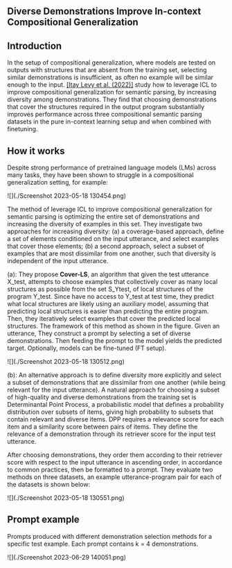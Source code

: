## Diverse Demonstrations Improve In-context Compositional Generalization



## Introduction

In the setup of compositional generalization, where models are tested on outputs with structures that are absent from the training set, selecting similar demonstrations is insufficient, as often no example will be similar enough to the input. [\[Itay Levy et al. (2022)\]](https://arxiv.org/abs/2212.06800) study how to leverage ICL to improve compositional generalization for semantic parsing, by increasing diversity among demonstrations. They find that choosing demonstrations that cover the structures required in the output program substantially improves performance across three compositional semantic parsing datasets in the pure in-context learning setup and when combined with finetuning. 

## How it works

Despite strong performance of pretrained language models (LMs) across many tasks, they have been shown to struggle in a compositional generalization setting, for example:

![](./Screenshot 2023-05-18 130454.png)

The method of leverage ICL to improve compositional generalization for semantic parsing is optimizing the entire set of demonstrations and increasing the diversity of examples in this set. They investigate two approaches for increasing diversity: (a) a coverage-based approach, define a set of elements conditioned on the input utterance, and select examples that cover those elements; (b) a second approach, select a subset of examples that are most dissimilar from one another, such that diversity is independent of the input utterance.

(a): They propose **Cover-LS**,  an algorithm that given the test utterance X_test, attempts to choose examples that collectively cover as many local structures as possible from the set S_Ytest, of local structures of the program Y_test. Since have no access to Y_test at test time, they predict what local structures are likely using an auxiliary model, assuming that predicting local structures is easier than predicting the entire program. Then, they iteratively select examples that cover the predicted local structures. The framework of this method as shown in the figure. Given an utterance, They construct a prompt by selecting a set of diverse demonstrations. Then feeding the prompt to the model yields the predicted target. Optionally, models can be fine-tuned (FT setup).

![](./Screenshot 2023-05-18 130512.png)

(b): An alternative approach is to define diversity more explicitly and select a subset of demonstrations that are dissimilar from one another (while being relevant for the input utterance). A natural approach for choosing a subset of high-quality and diverse demonstrations from the training set is Determinantal Point Process, a probabilistic model that defines a probability distribution over subsets of items, giving high probability to subsets that contain relevant and diverse items. DPP requires a relevance score for each item and a similarity score between pairs of items. They define the relevance of a demonstration through its retriever score for the input test utterance. 

After choosing demonstrations, they order them according to their retriever score with respect to the input utterance in ascending order, in accordance to common practices, then be formatted to a prompt. They evaluate two methods on three datasets, an example utterance-program pair for each of the datasets is shown below:

![](./Screenshot 2023-05-18 130551.png)



## Prompt example

Prompts produced with different demonstration selection methods for a specific test example. Each prompt contains k = 4 demonstrations.

![](./Screenshot 2023-06-29 140051.png)